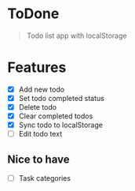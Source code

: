# ToDone

> Todo list app with localStorage

# Features

- [x] Add new todo
- [x] Set todo completed status
- [x] Delete todo
- [x] Clear completed todos
- [x] Sync todo to localStorage
- [ ] Edit todo text

## Nice to have

- [ ] Task categories
